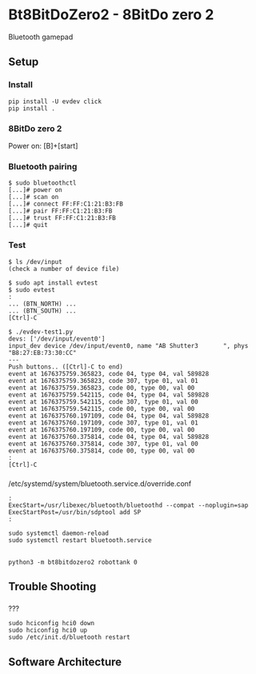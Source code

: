 # Bt8BitDoZero2 - 8BitDo zero 2

Bluetooth gamepad

## Setup

### Install

``` shell
pip install -U evdev click
pip install .
```


### 8BitDo zero 2

Power on: [B]+[start]


### Bluetooth pairing

``` shell
$ sudo bluetoothctl
[...]# power on
[...]# scan on
[...]# connect FF:FF:C1:21:B3:FB
[...]# pair FF:FF:C1:21:B3:FB
[...]# trust FF:FF:C1:21:B3:FB
[...]# quit
```


### Test

``` shell
$ ls /dev/input
(check a number of device file)

$ sudo apt install evtest
$ sudo evtest
:
... (BTN_NORTH) ...
... (BTN_SOUTH) ...
[Ctrl]-C

$ ./evdev-test1.py
devs: ['/dev/input/event0']
input_dev device /dev/input/event0, name "AB Shutter3       ", phys "B8:27:EB:73:30:CC"
---
Push buttons.. ([Ctrl]-C to end)
event at 1676375759.365823, code 04, type 04, val 589828
event at 1676375759.365823, code 307, type 01, val 01
event at 1676375759.365823, code 00, type 00, val 00
event at 1676375759.542115, code 04, type 04, val 589828
event at 1676375759.542115, code 307, type 01, val 00
event at 1676375759.542115, code 00, type 00, val 00
event at 1676375760.197109, code 04, type 04, val 589828
event at 1676375760.197109, code 307, type 01, val 01
event at 1676375760.197109, code 00, type 00, val 00
event at 1676375760.375814, code 04, type 04, val 589828
event at 1676375760.375814, code 307, type 01, val 00
event at 1676375760.375814, code 00, type 00, val 00
:
[Ctrl]-C
```


###

/etc/systemd/system/bluetooth.service.d/override.conf
``` text
:
ExecStart=/usr/libexec/bluetooth/bluetoothd --compat --noplugin=sap
ExecStartPost=/usr/bin/sdptool add SP
:
```

``` shell
sudo systemctl daemon-reload
sudo systemctl restart bluetooth.service
```

##

``` shell
python3 -m bt8bitdozero2 robottank 0
```

## Trouble Shooting

###

???
``` shell
sudo hciconfig hci0 down
sudo hciconfig hci0 up
sudo /etc/init.d/bluetooth restart
```

## Software Architecture

``` text
```

